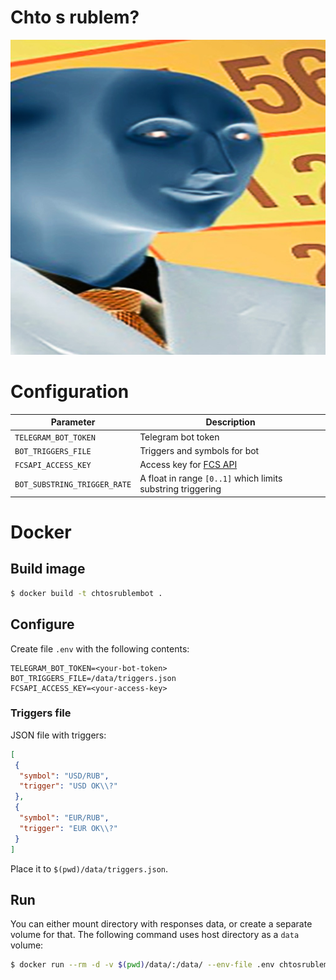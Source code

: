 # Chto s rublem?

![chtosrublem](chtosrublem.jpg)

# Configuration

Parameter|Description
---|---
`TELEGRAM_BOT_TOKEN`|Telegram bot token
`BOT_TRIGGERS_FILE`|Triggers and symbols for bot
`FCSAPI_ACCESS_KEY`|Access key for [FCS API](https://fcsapi.com/)
`BOT_SUBSTRING_TRIGGER_RATE`|A float in range `[0..1]` which limits substring triggering 

# Docker

## Build image

 ```sh
 $ docker build -t chtosrublembot .
 ```

## Configure

Create file `.env` with the following contents:

 ```env
 TELEGRAM_BOT_TOKEN=<your-bot-token>
 BOT_TRIGGERS_FILE=/data/triggers.json
 FCSAPI_ACCESS_KEY=<your-access-key>
 ```

### Triggers file

JSON file with triggers:

 ```json
 [
  {
   "symbol": "USD/RUB",
   "trigger": "USD OK\\?"
  },
  {
   "symbol": "EUR/RUB",
   "trigger": "EUR OK\\?"
  }
]
 ```

Place it to `$(pwd)/data/triggers.json`.

## Run

You can either mount directory with responses data, or create a separate volume for that. The following command uses
host directory as a `data` volume:

 ```sh
 $ docker run --rm -d -v $(pwd)/data/:/data/ --env-file .env chtosrublembot
 ```
 

